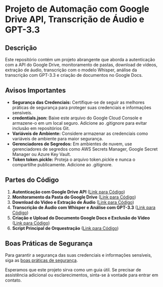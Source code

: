 # Projeto de Automação com Google Drive API, Transcrição de Áudio e GPT-3.3

## Descrição
Este repositório contém um projeto abrangente que aborda a autenticação com a API do Google Drive, monitoramento de pastas, download de vídeos, extração de áudio, transcrição com o modelo Whisper, análise da transcrição com GPT-3.3 e criação de documentos no Google Docs.

## Avisos Importantes
- **Segurança das Credenciais:** Certifique-se de seguir as melhores práticas de segurança para proteger suas credenciais e informações sensíveis.
- **credentials.json:** Baixe este arquivo do Google Cloud Console e armazene-o em um local seguro. Adicione ao .gitignore para evitar inclusão em repositórios Git.
- **Variáveis de Ambiente:** Considere armazenar as credenciais como variáveis de ambiente para maior segurança.
- **Gerenciadores de Segredos:** Em ambientes de nuvem, use gerenciadores de segredos como AWS Secrets Manager, Google Secret Manager ou Azure Key Vault.
- **Token token.pickle:** Proteja o arquivo token.pickle e nunca o compartilhe publicamente. Adicione ao .gitignore.

## Partes do Código
1. **Autenticação com Google Drive API** ([Link para Código](#parte-1-autenticação-com-google-drive-api))
2. **Monitoramento da Pasta do Google Drive** ([Link para Código](#parte-2-monitoramento-da-pasta-do-google-drive))
3. **Download do Vídeo e Extração de Áudio** ([Link para Código](#parte-3-download-do-vídeo-e-extração-de-áudio))
4. **Transcrição de Áudio com Whisper e Análise com GPT-3.3** ([Link para Código](#parte-4-transcrição-de-áudio-com-whisper-e-análise-com-gpt-33))
5. **Criação e Upload do Documento Google Docs e Exclusão do Vídeo** ([Link para Código](#parte-6-criação-e-upload-do-documento-google-docs-e-exclusão-do-vídeo))
6. **Script Principal de Orquestração** ([Link para Código](#parte-8-script-principal-de-orquestração))

## Boas Práticas de Segurança
Para garantir a segurança das suas credenciais e informações sensíveis, siga as [boas práticas de segurança](#boas-práticas-de-segurança).

Esperamos que este projeto sirva como um guia útil. Se precisar de assistência adicional ou esclarecimentos, sinta-se à vontade para entrar em contato.

